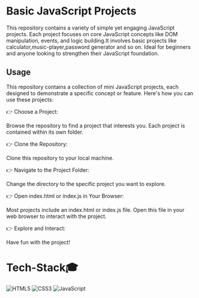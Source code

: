 
# Basic JavaScript Projects


This repository contains a variety of simple yet engaging JavaScript projects. Each project focuses on core JavaScript concepts like DOM manipulation, events, and logic building.It involves basic projects like calculator,music-player,password generator and so on. Ideal for beginners and anyone looking to strengthen their JavaScript foundation.

## Usage

This repository contains a collection of mini JavaScript projects, each designed to demonstrate a specific concept or feature. Here's how you can use these projects:

👉 Choose a Project:

Browse the repository to find a project that interests you. Each project is contained within its own folder.

👉 Clone the Repository:

Clone this repository to your local machine.

👉 Navigate to the Project Folder:

Change the directory to the specific project you want to explore.

👉 Open index.html or index.js in Your Browser:

Most projects include an index.html or index.js file. Open this file in your web browser to interact with the project.

👉 Explore and Interact:

Have fun with the project!

<div id="Tech-Stack"></div>

# Tech-Stack🎓
<img alt="HTML5" src="https://img.shields.io/badge/html5%20-%23E34F26.svg?&style=for-the-badge&logo=html5&logoColor=white"/> <img alt="CSS3" src="https://img.shields.io/badge/css3%20-%231572B6.svg?&style=for-the-badge&logo=css3&logoColor=white"/> <img alt="JavaScript" src="https://img.shields.io/badge/javascript%20-%23323330.svg?&style=for-the-badge&logo=javascript&logoColor=%23F7DF1E"/>
